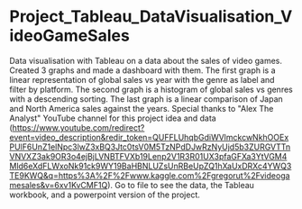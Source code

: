 # Project_Tableau_DataVisualisation_VideoGameSales
Data visualisation with Tableau on a data about the sales of video games.
Created 3 graphs and made a dashboard with them. The first graph is a linear representation of global sales vs year with the genre as label and filter by platform. The second graph is a histogram of global sales vs genres with a descending sorting. The last graph is a linear comparison of Japan and North America sales against the years. 
Special thanks to "Alex The Analyst" YouTube channel for this project idea and data (https://www.youtube.com/redirect?event=video_description&redir_token=QUFFLUhqbGdiWVlmckcwNkhOOExPUlF6UnZ1elNpc3lwZ3xBQ3Jtc0tsV0M5TzNPdDJwRzNyUjd5b3ZURGVTTnVNVXZ3ak9OR3o4ejBjLVNBTFVXb19Lenp2V1R3R01UX3pfaGFXa3YtVGM4Mld6eXdFLWxoNk91ck9WY19BaHBNLUZsUnRBeUpZQ1hXaUxDRXc4YWQ3TE9KWQ&q=https%3A%2F%2Fwww.kaggle.com%2Fgregorut%2Fvideogamesales&v=6xv1KvCMF1Q).
Go to file to see the data, the Tableau workbook, and a powerpoint version of the project.
